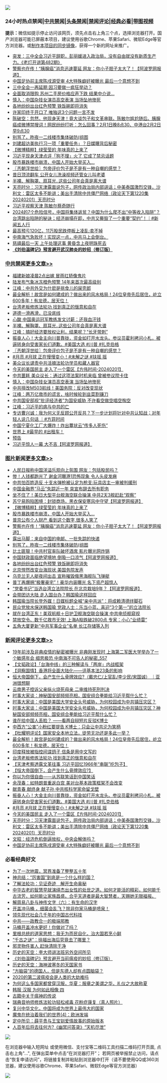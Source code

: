 ![](https://raw.githubusercontent.com/jsvpn/jsproxy/dev/64photo/fqnews-qr.jpg)

<div id="tt">
<h3>24小时热点禁闻|<a href="#%E4%B8%AD%E5%85%B1%E7%A6%81%E9%97%BB%E6%9B%B4%E5%A4%9A%E6%96%87%E7%AB%A0">中共禁闻</a>|<a href="#%E5%9B%BE%E7%89%87%E6%96%B0%E9%97%BB%E6%9B%B4%E5%A4%9A%E6%96%87%E7%AB%A0">头条禁闻</a>|<a href="#%E6%96%B0%E9%97%BB%E8%AF%84%E8%AE%BA%E6%9B%B4%E5%A4%9A%E6%96%87%E7%AB%A0">禁闻评论|<a href="#%E5%BF%85%E7%9C%8B%E7%BB%8F%E5%85%B8%E5%A5%BD%E6%96%87">经典必看</a>|<a href="https://fanb1.xyz/3" target="_blank">带图视频</a></h3>
<div><b>提示：</b>微信如提示停止访问该网页，须先点击右上角三个点，选择浏览器打开。国产浏览器可能已屏蔽本项目，建议使用谷歌Chrome、苹果Safari、微软Edge等官方浏览器。或<a href="%E5%88%B6%E4%BD%9Cgit%E7%A6%81%E9%97%BB%E9%95%9C%E5%83%8F.md">制作本项目的同步镜像</a>，获得一个新的网址来推广。</div>
<ul>

<li><a href="/sohnews/20240202/1996079.md">突发：三中全会习近平辞职，彭丽媛进入政治局，没有自由就没有新质生产力。《老灯开讲第482期》</a></li>
<li><a href="/topimagenews/20240202/1995933.md">警察也在传！“胰腺癌”消息迅速蔓延 网友：你小子胆子太大了！【阿波罗网报道】</a></li>
<li><a href="/comments/20240202/1995850.md">中国足协前主席陈戌源受审 4大特殊癖好被曝光 最后一个意想不到</a></li>
<li><a href="/baitai/20240202/1996085.md">三中全会一再延期 因习要做一疯狂举动？</a></li>
<li><a href="/baitai/20240202/1995817.md">全面取消限购 苏州二手房价格应声下跌 结果中介说...</a></li>
<li><a href="/cbnews/20240202/1995898.md">慎入：中国杂技女演员高空表演 当场坠地惨死</a></li>
<li><a href="/topimagenews/20240202/1995880.md">各地纷纷出台红色预警 铁饭碗即将消失</a></li>
<li><a href="/cnnews/20240202/1995902.md">许家印终于开口了 唯独这3个问题一言不发</a></li>
<li><a href="/sohnews/20240202/1995851.md">陈破空：忽然，他现身天津！竟大谈包子和文革串联。陈敏尔尴尬随后。胰腺癌成微博禁搜词！网民纷纷打听：怎么回事？2月1日晚8点30、中港台2月2日早9点30</a></li>
<li><a href="/topimagenews/20240202/1995897.md">别骂了，昨夜一二线楼市集体破防(组图</a></li>
<li><a href="/baitai/20240202/1995811.md">刘建超访美执行习一项「重要任务」？日媒曝背后秘密</a></li>
<li><a href="/topimagenews/20240202/1995961.md">【微博精粹】绿莹莹的 年味真的上来了</a></li>
<li><a href="/baitai/20240202/1996103.md">习近平现身天津点评「狗不理」火了 它成了禁忌话题</a></li>
<li><a href="/topimagenews/20240202/1995944.md">股市暴跌楼市崩溃，中国人开始大举买入…</a></li>
<li><a href="/cbnews/20240202/1995994.md">〖兲朝浮世绘〗包帝评价包子是不是有一种自嘲的感觉？</a></li>
<li><a href="/yule/20240202/1995903.md">昔日顶流翻车 公开女儿洗澡视频还管女儿叫老婆</a></li>
<li><a href="/cbnews/20240202/1996026.md">半裸、解胸罩、扇耳光‥这些公司年会真是离大谱</a></li>
<li><a href="/comments/20240202/1995895.md">天亮时分：习天津露面说包子，网传政治局内部讲话；中美泰国激烈交锋，沙利文：雷区太多不能讲；美出手清除中共僵尸网络（政论天下第1220集 20240201）天亮时分</a></li>
<li><a href="/headline/20240202/1996109.md">习近平视察天津 陈敏尔蔡奇随行</a></li>
<li><a href="/sohnews/20240202/1995868.md">2024的7个危险信号，中国将集体返贫？中国为什么爬不出“中等收入陷阱”？台湾跳出陷阱的秘诀；经济崩塌在即，中共又撕毁了一个重要“契约”！｜#新闻五人行</a></li>
<li><a href="/cnnews/20240202/1996074.md">最高预亏120亿，11万股民跌停板上凌乱:卖不掉</a></li>
<li><a href="/sohnews/20240202/1996133.md">中南海气急败坏！实现这一点，中共马上会倒台。</a></li>
<li><a href="/cnnews/20240202/1996091.md">慈禧最后一天 上午处理这事 黄昏含上夜明珠死去</a></li>
<li><b><a href="/comments/20200207/1272816.md" target="_blank">《刘伯温碑记》预言避开武汉肺炎的妙招（修订版）</a></b></li>
</ul>
</div>

<div class="catlist">
<h3><a href="/cbnews/" target="_blank">中共禁闻</a><span><a href="/cbnews/" target="_blank" rel="nofollow">更多文章>></a></span></h3>
<ul>
<li><a href="/cbnews/20240203/1996252.md" target="_blank">福建新娘凌晨2点出嫁 冒雨扛轿像鬼片</a></li>
<li><a href="/cbnews/20240202/1996231.md" target="_blank">陆发布气象冰冻橙色预警 14年来首次最高级别</a></li>
<li><a href="/cbnews/20240202/1996207.md" target="_blank">江峰：中共外交为什麽是挑食儿的屎壳郎</a></li>
<li><a href="/comments/20240202/1996160.md" target="_blank">最全解析！故宫是如何建成的？做出来的风水格局！24位皇帝先后居住，屹立600多年！有龙德，居天位！</a></li>
<li><a href="/comments/20240202/1996116.md" target="_blank">台湾老板修炼法轮功 找到真正的惬意和自在</a></li>
<li><a href="/cbnews/20240202/1996125.md" target="_blank">道德一滑再滑，已没底线</a></li>
<li><a href="/cbnews/20240202/1996063.md" target="_blank">心酸 中国奥运冠军教练发文讨薪：还我血汗钱</a></li>
<li><a href="/cbnews/20240202/1996026.md" target="_blank">半裸、解胸罩、扇耳光‥这些公司年会真是离大谱</a></li>
<li><a href="/cbnews/20240202/1996004.md" target="_blank">江峰：搞好经济要放权让利，结果呢？“长牙带刺”</a></li>
<li><a href="/comments/20240202/1995995.md" target="_blank">振奋人心！大金主向川普靠拢，资金如打开水龙头。参议员霍利拷问小札，被逼转身向受害家长们道歉。#美国大选 #川普 #扎克伯格</a></li>
<li><a href="/cbnews/20240202/1995994.md" target="_blank">〖兲朝浮世绘〗包帝评价包子是不是有一种自嘲的感觉？</a></li>
<li><a href="/comments/20240202/1995993.md" target="_blank">#月亮 #月球 正在慢慢变小！#未解之谜 #扶摇 摇</a></li>
<li><a href="/cbnews/20240202/1995711.md" target="_blank">美众议长谴责中共活摘法轮功学员和藏人器官</a></li>
<li><a href="/comments/20240202/1995960.md" target="_blank">今天的美国民主 走入了一个雷区【方伟时间-20240201】</a></li>
<li><a href="/cbnews/20240202/1995945.md" target="_blank">中共噩耗 美众议长：通过这项法案时机来临 曾被参议院卡住</a></li>
<li><a href="/cbnews/20240202/1995898.md" target="_blank">慎入：中国杂技女演员高空表演 当场坠地惨死</a></li>
<li><a href="/cbnews/20240202/1995867.md" target="_blank">中共擅改M503航线！美国务院：反对改变现状</a></li>
<li><a href="/cbnews/20240202/1995865.md" target="_blank">江峰：两万亿救市的谎言，啥时候轮到韭菜割镰刀</a></li>
<li><a href="/cbnews/20240202/1995778.md" target="_blank">中共国安部视“批评经济者”为国安威胁 不许看空做空唱空掏空</a></li>
<li><a href="/cbnews/20240202/1995765.md" target="_blank">江峰：习近平的病与中共的亡</a></li>
<li><a href="/comments/20240202/1995762.md" target="_blank">专访曹兴诚：我为何义无反顾公开反共？下一步计划将针对中共认知战；对年轻人说几句话 ｜#方菲时间</a></li>
<li><a href="/cbnews/20240202/1995752.md" target="_blank">中国宁夏化工厂大爆炸！炸出蕈状云“传多人死伤”</a></li>
<li><a href="/comments/20240201/1995728.md" target="_blank">世界上 #最早的 #出租车！</a></li>
<li><a href="/comments/20240201/1995726.md" target="_blank">预告</a></li>
<li><a href="/cbnews/20240201/1995715.md" target="_blank">习近平惊人一幕 大不吉【阿波罗网报道】</a></li>

</ul>
</div>
<div class="catlist">
<h3><a href="/topimagenews/" target="_blank">图片新闻</a><span><a href="/topimagenews/" target="_blank" rel="nofollow">更多文章>></a></span></h3>
<ul>
<li><a href="/topimagenews/20240203/1996268.md" target="_blank">人民日报称中国洋溢乐观向上氛围 网友：包括股民吗？</a></li>
<li><a href="/topimagenews/20240202/1996221.md" target="_blank">惨！人钱都跑光了 谢金河曝港1恐怖现象 令人头皮发麻</a></li>
<li><a href="/topimagenews/20240202/1996124.md" target="_blank">中共怕百姓造反 十支水弹枪被认定为枪支:玩具店主一审被判缓刑</a></li>
<li><a href="/topimagenews/20240202/1996123.md" target="_blank">中国金融界“马云”失踪近一年 突宣布辞去所有职务</a></li>
<li><a href="/topimagenews/20240202/1996122.md" target="_blank">坐不住了！美日大型平台舰海空联合操演 中共2天3舰赶赴“观察”</a></li>
<li><a href="/topimagenews/20240202/1996062.md" target="_blank">苏宁易购陷困境：封锁商场，黑衣保安寒风中守望【阿波罗网报道】</a></li>
<li><a href="/topimagenews/20240202/1995961.md" target="_blank">【微博精粹】绿莹莹的 年味真的上来了</a></li>
<li><a href="/topimagenews/20240202/1995944.md" target="_blank">股市暴跌楼市崩溃，中国人开始大举买入…</a></li>
<li><a href="/topimagenews/20240202/1995943.md" target="_blank">普京公布个人财产 看到这个数字,很多人笑了</a></li>
<li><a href="/topimagenews/20240202/1995933.md" target="_blank">警察也在传！“胰腺癌”消息迅速蔓延 网友：你小子胆子太大了！【阿波罗网报道】</a></li>
<li><a href="/topimagenews/20240202/1995910.md" target="_blank">露出马脚：来自中国的电邮、一批失踪的快递</a></li>
<li><a href="/topimagenews/20240202/1995897.md" target="_blank">别骂了，昨夜一二线楼市集体破防(组图</a></li>
<li><a href="/topimagenews/20240202/1995896.md" target="_blank">比土匪狠！中共村官率队破坏酒席 影片曝光网炸锅</a></li>
<li><a href="/topimagenews/20240202/1995881.md" target="_blank">中国财政面临绝望境地 倒吸一口凉气【阿波罗网报道】</a></li>
<li><a href="/topimagenews/20240202/1995880.md" target="_blank">各地纷纷出台红色预警 铁饭碗即将消失</a></li>
<li><a href="/topimagenews/20240202/1995879.md" target="_blank">北京悍然改变台海现状 美国务院发声</a></li>
<li><a href="/topimagenews/20240202/1995751.md" target="_blank">乌克兰无人艇夜间出击 宣称摧毁俄黑海舰队飞弹艇</a></li>
<li><a href="/topimagenews/20240201/1995714.md" target="_blank">普丁再爆拥“极奢豪宅”！豪华内装曝光 名下资产超惊人</a></li>
<li><a href="/topimagenews/20240201/1995713.md" target="_blank">“党委书记”当选台湾立法院院长 在北京栽培9年？【阿波罗网报道】</a></li>
<li><a href="/topimagenews/20240201/1995659.md" target="_blank">会带团访大陆 走入国台办？韩国瑜这样回应</a></li>
<li><a href="/topimagenews/20240201/1995658.md" target="_blank">韩国瑜当院长登外媒！日媒标题全喊“亲中共派”：将成赖清德绊脚石</a></li>
<li><a href="/topimagenews/20240201/1995657.md" target="_blank">民众党放水保送韩国瑜 党政人士：乐当小蓝、喜迎“3个第一”的立法院长</a></li>
<li><a href="/topimagenews/20240201/1995560.md" target="_blank">就在台湾正东！美双航舰＋日护卫舰海空联合操演 中共电侦舰窥视</a></li>
<li><a href="/topimagenews/20240201/1995469.md" target="_blank">禁放空令、数千亿救市无效! 上海A股跌破2800点 专家：小心“业绩雷”</a></li>
<li><a href="/topimagenews/20240201/1995313.md" target="_blank">五角大厦更新“中共军事企业”名单 长江存储等入列</a></li>

</ul>
</div>
<div class="catlist">
<h3><a href="/comments/" target="_blank">新闻评论</a><span><a href="/comments/" target="_blank" rel="nofollow">更多文章>></a></span></h3>
<ul>
<li><a href="/comments/20240203/1996275.md" target="_blank">19年前涉及非典疫情的秘密被曝光 非典刚发现时 上海第二军医大学举办了一个敏感年会 细思极恐 中南海不可告人的秘密_557</a></li>
<li><a href="/comments/20240203/1996247.md" target="_blank">【文韬政论】「台海中线」的三种解读与「两岸」内战框架</a></li>
<li><a href="/comments/20240203/1996246.md" target="_blank">【洞察国情】香港将全面大陆化——评基本法23条的影响</a></li>
<li><a href="/comments/20240203/1996245.md" target="_blank">恒大帝国倒下，会产生什么骨牌效应?（戴忠仁/上官乱/李少民/宋国诚） ｜亚洲很想聊</a></li>
<li><a href="/comments/20240202/1996242.md" target="_blank">云南男子控诉父亲纵火烧死母亲 二审维持死刑判决</a></li>
<li><a href="/comments/20240202/1996227.md" target="_blank">时事大家谈：神秘国安部频频亮相，国安组合拳能给习近平帮什么忙？</a></li>
<li><a href="/comments/20240202/1996226.md" target="_blank">时事大家谈：中国是美国大学安全头号威胁，为何校园成为中共镇压灾区？</a></li>
<li><a href="/comments/20240202/1996211.md" target="_blank">时事大家谈：中国是美国大学安全头号威胁，为何校园成为中共镇压灾区？神秘国安部频频亮相，国安组合拳能给习近平帮什么忙？</a></li>
<li><a href="/comments/20240202/1996191.md" target="_blank">谁在给中国人丢脸？ ——看两自辩短片反驳K博士</a></li>
<li><a href="/comments/20240202/1996190.md" target="_blank">中西方“公害”小粉红要提告 K博士：只会让中共沦为笑柄</a></li>
<li><a href="/comments/20240202/1996172.md" target="_blank">【杜耀明评论】国家安全本地立法，徒劳无功还是多此一举？</a></li>
<li><a href="/comments/20240202/1996160.md" target="_blank">最全解析！故宫是如何建成的？做出来的风水格局！24位皇帝先后居住，屹立600多年！有龙德，居天位！</a></li>
<li><a href="/comments/20240202/1996147.md" target="_blank">印度释放被指控间谍鸽子 信条是用中文写的</a></li>
<li><a href="/comments/20240202/1996116.md" target="_blank">台湾老板修炼法轮功 找到真正的惬意和自在</a></li>
<li><a href="/comments/20240202/1996080.md" target="_blank">【天津考察透露文革往事 习近平回忆1966年“串联”吃包子】</a></li>
<li><a href="/comments/20240202/1996036.md" target="_blank">【恒大帝国倒下，会产生什么骨牌效应?】</a></li>
<li><a href="/comments/20240202/1996010.md" target="_blank">你以为你很自由——从苏联笑话到中国笑话</a></li>
<li><a href="/comments/20240202/1996009.md" target="_blank">余茂春：如特朗普重返白宫 美对台基本政策框架不会改变</a></li>
<li><a href="/comments/20240202/1996008.md" target="_blank">献青春 献终身 献子孙 中共核科学家命留戈壁</a></li>
<li><a href="/comments/20240202/1995995.md" target="_blank">振奋人心！大金主向川普靠拢，资金如打开水龙头。参议员霍利拷问小札，被逼转身向受害家长们道歉。#美国大选 #川普 #扎克伯格</a></li>
<li><a href="/comments/20240202/1995993.md" target="_blank">#月亮 #月球 正在慢慢变小！#未解之谜 #扶摇 摇</a></li>
<li><a href="/comments/20240202/1995960.md" target="_blank">今天的美国民主 走入了一个雷区【方伟时间-20240201】</a></li>
<li><a href="/comments/20240202/1995895.md" target="_blank">天亮时分：习天津露面说包子，网传政治局内部讲话；中美泰国激烈交锋，沙利文：雷区太多不能讲；美出手清除中共僵尸网络（政论天下第1220集 20240201）天亮时分</a></li>
<li><a href="/comments/20240202/1995866.md" target="_blank">文昭：经济危机倒逼放权，中央会解体吗？</a></li>
<li><a href="/comments/20240202/1995850.md" target="_blank">中国足协前主席陈戌源受审 4大特殊癖好被曝光 最后一个意想不到</a></li>

</ul>
</div>

<div class="catlist">
<h3>必看经典好文</h3>
<ul>
<li><a href="/cbnews/20200309/948043.md" target="_blank">为了一次地震，冥界准备了整整五十年</a></li>
<li><a href="/comments/20211016/1639471.md" target="_blank">神总结：“厉害国”到底是一个什么样的国？</a></li>
<li><a href="/comments/20200307/1289968.md" target="_blank">了解法轮功：见证奇迹　解开生命奥秘</a></li>
<li><a href="/comments/20210420/1529876.md" target="_blank">中华古老的智慧早就演绎杰出女性的处世之道。如何才能活的精彩，如何能千古流芳，如何能让家族昌盛。合乎天道者是最大智慧者，天赐她无限福报。</a></li>
<li><a href="/tculture/20170925/832035.md" target="_blank">解周易八卦与神传文字（六）：有生命的汉字</a></li>
<li><a href="/comments/20231203/1969183.md" target="_blank">开盖冲马桶 ，细菌会乱飞？除非你家马桶是喷泉！</a></li>
<li><a href="/comments/20220329/1711799.md" target="_blank">领先现代社会几千年的中国古代科技</a></li>
<li><a href="/comments/20220331/1712636.md" target="_blank">中共——政教合一的极端邪教</a></li>
<li><a href="/comments/20130625/144109.md" target="_blank">马桶开盖冲水更好！你做对了吗？</a></li>
<li><a href="/tculture/20171201/863884.md" target="_blank">里根总统的道家思想：我无为而民自化，治大国若烹小鲜</a></li>
<li><a href="/lifebaike/20210704/1580186.md" target="_blank">“千古之谜”：徐福出海后究竟去了哪里？</a></li>
<li><a href="/cbnews/20220508/1730049.md" target="_blank">邪灵物件害人 赶快清除干净</a></li>
<li><a href="/tculture/20121025/73064.md" target="_blank">历史的天空：李大师讲法班另外空间所见</a></li>
<li><a href="/comments/20200207/1272816.md" target="_blank">《刘伯温碑记》预言避开当前瘟疫的妙招（修订版）</a></li>
<li><a href="/tculture/xiulian/20170318/732480.md" target="_blank">历史的天空：海神波塞冬的天国家书</a></li>
<li><a href="/comments/20220129/1685716.md" target="_blank">“方脑袋”的德国人，但是东德人却有点圆脑袋？</a></li>
<li><a href="/comments/20200712/1359432.md" target="_blank">2020的第二波瘟疫会是人类的大劫难吗</a></li>
<li><a href="/comments/20220726/1762946.md" target="_blank">为何这么多国家都曾穿汉服，华夏：服章之美谓之华，礼仪之大故称夏</a></li>
<li><a href="/bannedvideo/20220403/1714030.md" target="_blank">韩服 汉服 为何如此相像 四</a></li>
<li><a href="/ccpdope/20200531/1337409.md" target="_blank">古籍中关于瘟神的传说</a></li>
<li><a href="/comments/20210907/1620306.md" target="_blank">瑞典音响师修炼法轮功轻松戒毒 花粉症康复（真人照片）</a></li>
<li><a href="/comments/20220924/485408.md" target="_blank">复兴中华文化，中国将成为世界上最伟大的国家</a></li>
<li><a href="/topimagenews/20180522/946266.md" target="_blank">魔鬼在统治着我们的世界(4)：欧洲发端</a></li>
<li><a href="/comments/20200616/1345658.md" target="_blank">定中所见：薛平贵与王宝钏爱情故事的原始版本</a></li>
<li><a href="/comments/20210228/1495257.md" target="_blank">人百年后将去往何方?《幽冥问答录》“天机尽泄”</a></li>

</ul>
</div>

![](https://raw.githubusercontent.com/jsvpn/jsproxy/dev/64photo/fqnews-qr.jpg)

在浏览器中输入短网址 或使用微信、支付宝等二维码工具扫描二维码打开页面, 点击右上角"...", 在弹出菜单中点击“在浏览器打开”； 若网页被举报禁止访问，请点击“恢复申请访问”，将链接复制并粘贴到浏览器中打开（请不要使用QQ或360浏览器，建议使用谷歌Chrome、苹果Safari、微软Edge等官方浏览器）

![](https://raw.githubusercontent.com/jsvpn/jsproxy/dev/64photo/wx.jpg)